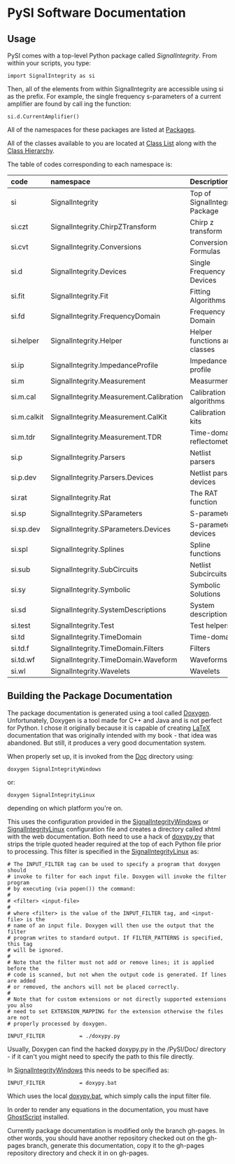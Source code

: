 # PySI Software Documentation

## Usage
PySI comes with a top-level Python package called _SignalIntegrity_.  From within your scripts, you type:

    import SignalIntegrity as si

Then, all of the elements from within SignalIntegrity are accessible using si as the prefix.  For example, the single frequency s-parameters of a current amplifier are found by call ing the function:

    si.d.CurrentAmplifier()

All of the namespaces for these packages are listed at [Packages](http://teledynelecroy.github.io/PySI/Doc/xhtml/namespaces.xhtml).

All of the classes available to you are located at [Class List](http://teledynelecroy.github.io/PySI/Doc/xhtml/annotated.xhtml) along with the [Class Hierarchy](http://teledynelecroy.github.io/PySI/Doc/xhtml/inherits.xhtml).

The table of codes corresponding to each namespace is:

code | namespace | Description
:--- | :--- | :---
si | SignalIntegrity | Top of SignalIntegrity Package
si.czt | SignalIntegrity.ChirpZTransform | Chirp z transform
si.cvt | SignalIntegrity.Conversions | Conversion Formulas
si.d | SignalIntegrity.Devices | Single Frequency Devices
si.fit | SignalIntegrity.Fit | Fitting Algorithms
si.fd | SignalIntegrity.FrequencyDomain | Frequency Domain
si.helper | SignalIntegrity.Helper | Helper functions and classes
si.ip | SignalIntegrity.ImpedanceProfile | Impedance profile
si.m | SignalIntegrity.Measurement | Measurment
si.m.cal | SignalIntegrity.Measurement.Calibration | Calibration algorithms
si.m.calkit | SignalIntegrity.Measurement.CalKit | Calibration kits
si.m.tdr | SignalIntegrity.Measurement.TDR | Time-domain reflectometry
si.p | SignalIntegrity.Parsers | Netlist parsers
si.p.dev | SignalIntegrity.Parsers.Devices | Netlist parser devices
si.rat | SignalIntegrity.Rat | The RAT function
si.sp | SignalIntegrity.SParameters | S-parameters
si.sp.dev | SignalIntegrity.SParameters.Devices | S-parameter devices
si.spl | SignalIntegrity.Splines | Spline functions
si.sub | SignalIntegrity.SubCircuits | Netlist Subcircuits
si.sy | SignalIntegrity.Symbolic | Symbolic Solutions
si.sd | SignalIntegrity.SystemDescriptions | System descriptions
si.test | SignalIntegrity.Test | Test helpers
si.td | SignalIntegrity.TimeDomain | Time-domain
si.td.f | SignalIntegrity.TimeDomain.Filters | Filters
si.td.wf | SignalIntegrity.TimeDomain.Waveform | Waveforms
si.wl | SignalIntegrity.Wavelets | Wavelets


## Building the Package Documentation
The package documentation is generated using a tool called [Doxygen](http://www.doxygen.nl/).
Unfortunately, Doxygen is a tool made for C++ and Java and is not perfect for Python.  I chose it originally because it is capable of creating [LaTeX](https://www.latex-project.org/) documentation that was originally intended with my book - that idea was abandoned.  But still, it produces a very good documentation system.

When properly set up, it is invoked from the [Doc](https://github.com/TeledyneLeCroy/PySI/tree/master/Doc) directory using:

    doxygen SignalIntegrityWindows


or:


    doxygen SignalIntegrityLinux


depending on which platform you're on.

This uses the configuration provided in the [SignalIntegrityWindows](https://github.com/TeledyneLeCroy/PySI/tree/master/Doc/SignalIntegrityWindows) or [SignalIntegrityLinux](https://github.com/TeledyneLeCroy/PySI/tree/master/Doc/SignalIntegrityLinux) configuration file and creates a directory called xhtml with the web documentation.  Both need to use a hack of [doxypy.py](https://github.com/TeledyneLeCroy/PySI/tree/master/Doc/doxypy.py) that strips the triple quoted header required at the top of each Python file prior to processing.  This filter is specified in the [SignalIntegrityLinux](https://github.com/TeledyneLeCroy/PySI/tree/master/Doc/SignalIntegrityLinux) as:

    # The INPUT_FILTER tag can be used to specify a program that doxygen should
    # invoke to filter for each input file. Doxygen will invoke the filter program
    # by executing (via popen()) the command:
    #
    # <filter> <input-file>
    #
    # where <filter> is the value of the INPUT_FILTER tag, and <input-file> is the
    # name of an input file. Doxygen will then use the output that the filter
    # program writes to standard output. If FILTER_PATTERNS is specified, this tag
    # will be ignored.
    #
    # Note that the filter must not add or remove lines; it is applied before the
    # code is scanned, but not when the output code is generated. If lines are added
    # or removed, the anchors will not be placed correctly.
    #
    # Note that for custom extensions or not directly supported extensions you also
    # need to set EXTENSION_MAPPING for the extension otherwise the files are not
    # properly processed by doxygen.
    
    INPUT_FILTER           = ./doxypy.py

Usually, Doxygen can find the hacked doxypy.py in the /PySI/Doc/ directory - if it can't you might need to specify the path to this file directly.

In [SignalIntegrityWindows](https://github.com/TeledyneLeCroy/PySI/tree/master/Doc/SignalIntegrityWindows) this needs to be specified as:

    INPUT_FILTER           = doxypy.bat

Which uses the local [doxypy.bat](https://github.com/TeledyneLeCroy/PySI/tree/master/Doc/doxypy.bat), which simply calls the input filter file.

In order to render any equations in the documentation, you must have [GhostScript](https://www.ghostscript.com/download/gsdnld.html) installed.

Currently package documentation is modified only the branch gh-pages.  In other words, you should have another repository checked out on the gh-pages branch, generate this documentation, copy it to the gh-pages repository directory and check it in on gh-pages.
